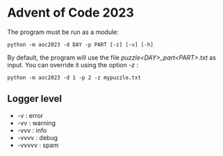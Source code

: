 Advent of Code 2023
===================

The program must be run as a module:

    python -m aoc2023 -d DAY -p PART [-z] [-v] [-h]

By default, the program will use the file _puzzle\<DAY\>\_part\<PART\>.txt_ as input. You can override it using the option _-z_ :

    python -m aoc2023 -d 1 -p 2 -z mypuzzle.txt

Logger level
------------

* -v : error
* -vv : warning
* -vvv : info
* -vvvv : debug
* -vvvvv : spam